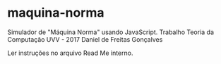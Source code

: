 # maquina-norma
Simulador de "Máquina Norma" usando JavaScript.
Trabalho Teoria da Computação UVV - 2017
Daniel de Freitas Gonçalves

Ler instruções no arquivo Read Me interno.
